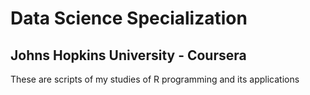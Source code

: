 # Data Science Specialization
## Johns Hopkins University - Coursera

These are scripts of my studies of R programming and its applications
